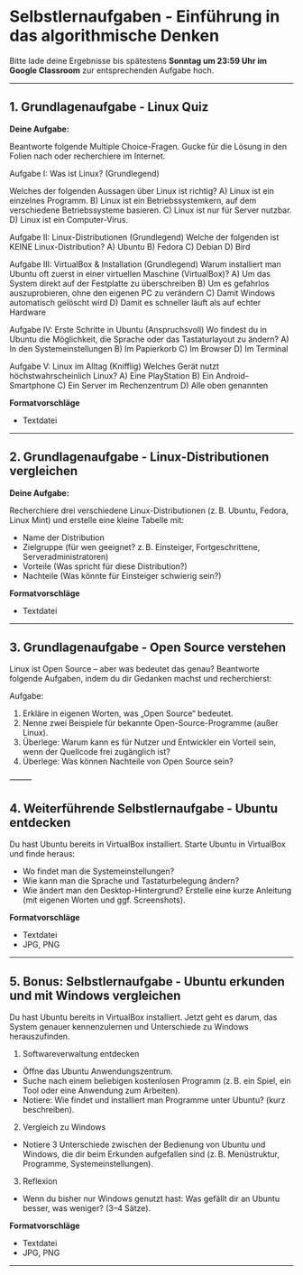 # Selbstlernaufgaben - Einführung in das algorithmische Denken

Bitte lade deine Ergebnisse bis spätestens **Sonntag um 23:59 Uhr im Google Classroom** zur entsprechenden Aufgabe hoch.

---

## 1. Grundlagenaufgabe - Linux Quiz

**Deine Aufgabe:**

Beantworte folgende Multiple Choice-Fragen. Gucke für die Lösung in den Folien nach oder recherchiere im Internet.

Aufgabe I: Was ist Linux? (Grundlegend)

Welches der folgenden Aussagen über Linux ist richtig?
A) Linux ist ein einzelnes Programm.
B) Linux ist ein Betriebssystemkern, auf dem verschiedene Betriebssysteme basieren.
C) Linux ist nur für Server nutzbar.
D) Linux ist ein Computer-Virus.


Aufgabe II: Linux-Distributionen (Grundlegend)
Welche der folgenden ist KEINE Linux-Distribution?
A) Ubuntu
B) Fedora
C) Debian
D) Bird


Aufgabe III: VirtualBox & Installation (Grundlegend)
Warum installiert man Ubuntu oft zuerst in einer virtuellen Maschine (VirtualBox)?
A) Um das System direkt auf der Festplatte zu überschreiben
B) Um es gefahrlos auszuprobieren, ohne den eigenen PC zu verändern
C) Damit Windows automatisch gelöscht wird
D) Damit es schneller läuft als auf echter Hardware


Aufgabe IV: Erste Schritte in Ubuntu (Anspruchsvoll)
Wo findest du in Ubuntu die Möglichkeit, die Sprache oder das Tastaturlayout zu ändern?
A) In den Systemeinstellungen
B) Im Papierkorb
C) Im Browser
D) Im Terminal


Aufgabe V: Linux im Alltag (Knifflig)
Welches Gerät nutzt höchstwahrscheinlich Linux?
A) Eine PlayStation
B) Ein Android-Smartphone
C) Ein Server im Rechenzentrum
D) Alle oben genannten


**Formatvorschläge**
- Textdatei

---

## 2. Grundlagenaufgabe - Linux-Distributionen vergleichen

**Deine Aufgabe:**

Recherchiere drei verschiedene Linux-Distributionen (z. B. Ubuntu, Fedora, Linux Mint) und erstelle eine kleine Tabelle mit:
- Name der Distribution
- Zielgruppe (für wen geeignet? z. B. Einsteiger, Fortgeschrittene, Serveradministratoren)
- Vorteile (Was spricht für diese Distribution?)
- Nachteile (Was könnte für Einsteiger schwierig sein?)

**Formatvorschläge**
- Textdatei

---

## 3. Grundlagenaufgabe - Open Source verstehen

Linux ist Open Source – aber was bedeutet das genau? Beantworte folgende Aufgaben, indem du dir Gedanken machst und recherchierst:

Aufgabe:
1. Erkläre in eigenen Worten, was „Open Source“ bedeutet.
2. Nenne zwei Beispiele für bekannte Open-Source-Programme (außer Linux).
3. Überlege: Warum kann es für Nutzer und Entwickler ein Vorteil sein, wenn der Quellcode frei zugänglich ist?
4. Überlege: Was können Nachteile von Open Source sein?

⸻


## 4. Weiterführende Selbstlernaufgabe - Ubuntu entdecken

Du hast Ubuntu bereits in VirtualBox installiert. Starte Ubuntu in VirtualBox und finde heraus:
- Wo findet man die Systemeinstellungen?
- Wie kann man die Sprache und Tastaturbelegung ändern?
- Wie ändert man den Desktop-Hintergrund?
Erstelle eine kurze Anleitung (mit eigenen Worten und ggf. Screenshots).

**Formatvorschläge**
- Textdatei
- JPG, PNG

---

## 5. Bonus: Selbstlernaufgabe - Ubuntu erkunden und mit Windows vergleichen

Du hast Ubuntu bereits in VirtualBox installiert. Jetzt geht es darum, das System genauer kennenzulernen und Unterschiede zu Windows herauszufinden.

1. Softwareverwaltung entdecken
- Öffne das Ubuntu Anwendungszentrum.
- Suche nach einem beliebigen kostenlosen Programm (z. B. ein Spiel, ein Tool oder eine Anwendung zum Arbeiten).
- Notiere: Wie findet und installiert man Programme unter Ubuntu? (kurz beschreiben).
  
2. Vergleich zu Windows
- Notiere 3 Unterschiede zwischen der Bedienung von Ubuntu und Windows, die dir beim Erkunden aufgefallen sind (z. B. Menüstruktur, Programme, Systemeinstellungen).

3. Reflexion
- Wenn du bisher nur Windows genutzt hast: Was gefällt dir an Ubuntu besser, was weniger? (3–4 Sätze).

**Formatvorschläge**
- Textdatei
- JPG, PNG

---

